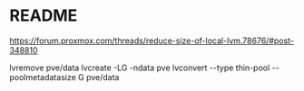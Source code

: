 # README

https://forum.proxmox.com/threads/reduce-size-of-local-lvm.78676/#post-348810

lvremove pve/data
lvcreate -L<pool size>G -ndata pve
lvconvert --type thin-pool --poolmetadatasize <metadata size>G pve/data
